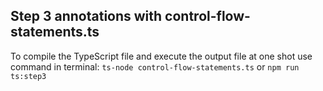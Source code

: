 ## Step 3 annotations with control-flow-statements.ts
To compile the TypeScript file and execute the output file at one shot use command in terminal:
```ts-node control-flow-statements.ts``` or ```npm run ts:step3```
